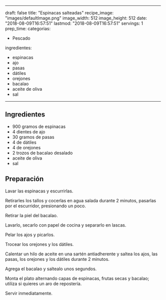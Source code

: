 
---
draft: false
title: "Espinacas salteadas"
recipe_image: "images/defaultImage.png"
image_width: 512
image_height: 512
date: "2018-08-09T16:57:51"
lastmod: "2018-08-09T16:57:51"
servings: 1
prep_time: 
categorias:
  - Pescado

ingredientes:
  - espinacas
  - ajo
  - pasas
  - dátiles
  - orejones
  - bacalao
  - aceite de oliva
  - sal
---

## Ingredientes
- 900 gramos de espinacas
- 4 dientes de ajo
- 30 gramos de pasas
- 4  de dátiles
- 4  de orejones
- 2 trozos de bacalao desalado
- aceite de oliva
- sal

## Preparación
Lavar las espinacas y escurrirlas.

Retirarles los tallos y cocerlas en agua salada durante 2 minutos, pasarlas por el escurridor, presionando un poco.

Retirar la piel del bacalao.

Lavarlo, secarlo con papel de cocina y separarlo en lascas.

Pelar los ajos y picarlos.

Trocear los orejones y los dátiles.

Calentar un hilo de aceite en una sartén antiadherente y saltea los ajos, las pasas, los orejones y los dátiles durante 2 minutos.

Agrega el bacalao y saltealo unos segundos.

Monta el plato alternando capas de espinacas, frutas secas y bacalao; utiliza si quieres un aro de repostería.

Servir inmediatamente.



